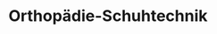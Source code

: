 ---
title: "Orthopädie-Schuhtechnik"
url: /hankensbuettel/orthopaedie-schuhtechnik/
shop: Sanitätshaus
---